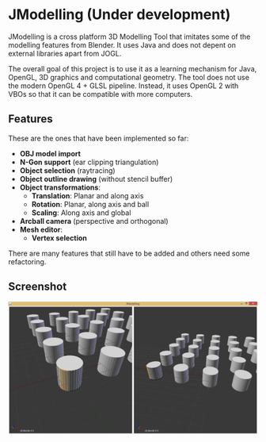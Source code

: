 # JModelling (Under development)
JModelling is a cross platform 3D Modelling Tool that imitates some of the modelling features from Blender. It uses Java and does not depent on external libraries apart from JOGL.

The overall goal of this project is to use it as a learning mechanism for Java, OpenGL, 3D graphics and computational geometry. The tool does not use the modern OpenGL 4 + GLSL pipeline. Instead, it uses OpenGL 2 with VBOs so that it can be compatible with more computers.

## Features
These are the ones that have been implemented so far:
* **OBJ model import**
* **N-Gon support** (ear clipping triangulation)
* **Object selection** (raytracing)
* **Object outline drawing** (without stencil buffer)
* **Object transformations**:
  * **Translation**: Planar and along axis
  * **Rotation**: Planar, along axis and ball
  * **Scaling**: Along axis and global
* **Arcball camera** (perspective and orthogonal)
* **Mesh editor**:
  * **Vertex selection**

There are many features that still have to be added and others need some refactoring.

## Screenshot
<p align="center">
  <img src="res/Screenshot.png">
</p>
